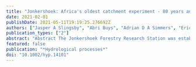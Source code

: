 ```yaml
---
title: "Jonkershoek: Africa's oldest catchment experiment ‐ 80 years and counting"
date: 2021-02-01
publishDate: 2021-05-11T19:19:25.276692Z
authors: ["Jasper A Slingsby", "Abri Buys", "Adrian D A Simmers", "Eric Prinsloo", "Greg G Forsyth", "Julia Glenday", "Nicky Allsopp"]
publication_types: ["2"]
abstract: "Abstract The Jonkershoek Forestry Research Station was established in the Mediterranean climate region of South Africa in 1935 to implement a multiple catchment experiment to determine the effects of afforestation on water yield. The experiment consists of six neighbouring catchments previously supporting indigenous fynbos shrublands, five of which were sequentially afforested with Pinus radiata plantations every 8?years from 1940 to 1980 and one kept as the control. They conclusively demonstrated a significant impact of afforestation on streamflow. The treatment catchments have seen subsequent plantation rotations since 1980 and rainfall and streamflow observations have been continued to date. Here we describe the site, experimental design, rainfall and streamflow records, instrumentation, and how to access the data. We also provide details of recently installed instrumentation, including full weather stations, fog gauges, and an eddy covariance flux tower. The Jonkershoek catchment experiment was the core of a globally significant interdisciplinary research programme (1935?1992) that shaped most environmental policies and practices relating to biodiversity, forestry, fire and water in South Africa and beyond. The South African Environmental Observation Network (SAEON) inherited the experiment in 2010 and is maintaining it as a long-term eco-hydrological research platform and global change observatory."
featured: false
publication: "*Hydrological processes*"
doi: "10.1002/hyp.14101"
---
```


